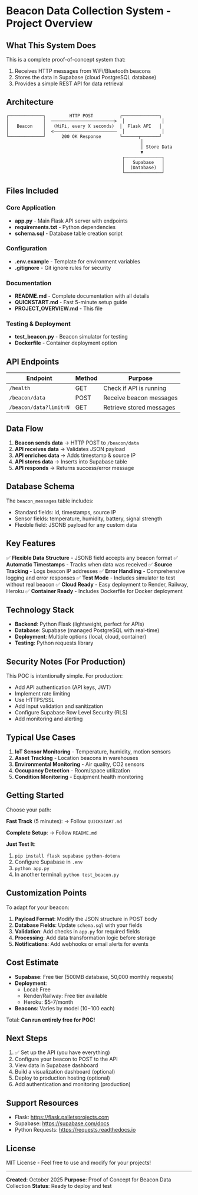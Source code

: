 # Beacon Data Collection System - Project Overview

## What This System Does

This is a complete proof-of-concept system that:
1. Receives HTTP messages from WiFi/Bluetooth beacons
2. Stores the data in Supabase (cloud PostgreSQL database)
3. Provides a simple REST API for data retrieval

## Architecture

```
┌─────────────┐         HTTP POST          ┌──────────────┐
│             │  ────────────────────────>  │              │
│   Beacon    │   (WiFi, every X seconds)  │  Flask API   │
│             │  <────────────────────────  │              │
└─────────────┘      200 OK Response       └──────┬───────┘
                                                   │
                                                   │ Store Data
                                                   ▼
                                            ┌──────────────┐
                                            │   Supabase   │
                                            │  (Database)  │
                                            └──────────────┘
```

## Files Included

### Core Application
- **app.py** - Main Flask API server with endpoints
- **requirements.txt** - Python dependencies
- **schema.sql** - Database table creation script

### Configuration
- **.env.example** - Template for environment variables
- **.gitignore** - Git ignore rules for security

### Documentation
- **README.md** - Complete documentation with all details
- **QUICKSTART.md** - Fast 5-minute setup guide
- **PROJECT_OVERVIEW.md** - This file

### Testing & Deployment
- **test_beacon.py** - Beacon simulator for testing
- **Dockerfile** - Container deployment option

## API Endpoints

| Endpoint | Method | Purpose |
|----------|--------|---------|
| `/health` | GET | Check if API is running |
| `/beacon/data` | POST | Receive beacon messages |
| `/beacon/data?limit=N` | GET | Retrieve stored messages |

## Data Flow

1. **Beacon sends data** → HTTP POST to `/beacon/data`
2. **API receives data** → Validates JSON payload
3. **API enriches data** → Adds timestamp & source IP
4. **API stores data** → Inserts into Supabase table
5. **API responds** → Returns success/error message

## Database Schema

The `beacon_messages` table includes:
- Standard fields: id, timestamps, source IP
- Sensor fields: temperature, humidity, battery, signal strength
- Flexible field: JSONB payload for any custom data

## Key Features

✅ **Flexible Data Structure** - JSONB field accepts any beacon format
✅ **Automatic Timestamps** - Tracks when data was received
✅ **Source Tracking** - Logs beacon IP addresses
✅ **Error Handling** - Comprehensive logging and error responses
✅ **Test Mode** - Includes simulator to test without real beacon
✅ **Cloud Ready** - Easy deployment to Render, Railway, Heroku
✅ **Container Ready** - Includes Dockerfile for Docker deployment

## Technology Stack

- **Backend**: Python Flask (lightweight, perfect for APIs)
- **Database**: Supabase (managed PostgreSQL with real-time)
- **Deployment**: Multiple options (local, cloud, container)
- **Testing**: Python requests library

## Security Notes (For Production)

This POC is intentionally simple. For production:
- Add API authentication (API keys, JWT)
- Implement rate limiting
- Use HTTPS/SSL
- Add input validation and sanitization
- Configure Supabase Row Level Security (RLS)
- Add monitoring and alerting

## Typical Use Cases

1. **IoT Sensor Monitoring** - Temperature, humidity, motion sensors
2. **Asset Tracking** - Location beacons in warehouses
3. **Environmental Monitoring** - Air quality, CO2 sensors
4. **Occupancy Detection** - Room/space utilization
5. **Condition Monitoring** - Equipment health monitoring

## Getting Started

Choose your path:

**Fast Track** (5 minutes):
→ Follow `QUICKSTART.md`

**Complete Setup**:
→ Follow `README.md`

**Just Test It**:
1. `pip install flask supabase python-dotenv`
2. Configure Supabase in `.env`
3. `python app.py`
4. In another terminal: `python test_beacon.py`

## Customization Points

To adapt for your beacon:

1. **Payload Format**: Modify the JSON structure in POST body
2. **Database Fields**: Update `schema.sql` with your fields
3. **Validation**: Add checks in `app.py` for required fields
4. **Processing**: Add data transformation logic before storage
5. **Notifications**: Add webhooks or email alerts for events

## Cost Estimate

- **Supabase**: Free tier (500MB database, 50,000 monthly requests)
- **Deployment**: 
  - Local: Free
  - Render/Railway: Free tier available
  - Heroku: $5-7/month
- **Beacons**: Varies by model ($10-$100 each)

Total: **Can run entirely free for POC!**

## Next Steps

1. ✅ Set up the API (you have everything)
2. Configure your beacon to POST to the API
3. View data in Supabase dashboard
4. Build a visualization dashboard (optional)
5. Deploy to production hosting (optional)
6. Add authentication and monitoring (production)

## Support Resources

- Flask: https://flask.palletsprojects.com
- Supabase: https://supabase.com/docs
- Python Requests: https://requests.readthedocs.io

## License

MIT License - Feel free to use and modify for your projects!

---

**Created**: October 2025
**Purpose**: Proof of Concept for Beacon Data Collection
**Status**: Ready to deploy and test
